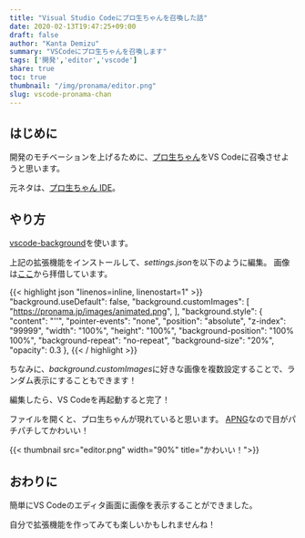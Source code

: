 ```yaml
---
title: "Visual Studio Codeにプロ生ちゃんを召喚した話"
date: 2020-02-13T19:47:25+09:00
draft: false
author: "Kanta Demizu"
summary: "VSCodeにプロ生ちゃんを召喚します"
tags: ['開発','editor','vscode']
share: true
toc: true
thumbnail: "/img/pronama/editor.png"
slug: vscode-pronama-chan
---
```


## はじめに

開発のモチベーションを上げるために、[プロ生ちゃん](https://kei.pronama.jp)をVS Codeに召喚させようと思います。

元ネタは、[プロ生ちゃん IDE](https://pronama.jp/2016/11/27/pronama-chan-ide-vs2017/)。

## やり方

[vscode-background](https://marketplace.visualstudio.com/items?itemName=shalldie.background)を使います。

上記の拡張機能をインストールして、*settings.json*を以下のように編集。
画像は[ここ](https://pronama.jp/images/animated.png)から拝借しています。

{{< highlight json "linenos=inline, linenostart=1" >}}
"background.useDefault": false,
    "background.customImages": [
    "https://pronama.jp/images/animated.png",
],
"background.style": {
    "content": "''",
    "pointer-events": "none",
    "position": "absolute",
    "z-index": "99999",
    "width": "100%",
    "height": "100%",
    "background-position": "100% 100%",
    "background-repeat": "no-repeat",
    "background-size": "20%",
    "opacity": 0.3
},
{{< / highlight >}}

ちなみに、*background.customImages*に好きな画像を複数設定することで、ランダム表示にすることもできます！

編集したら、VS Codeを再起動すると完了！

ファイルを開くと、プロ生ちゃんが現れていると思います。
[APNG](https://developer.mozilla.org/ja/docs/Animated_PNG_graphics)なので目がパチパチしてかわいい！

{{< thumbnail src="editor.png" width="90%" title="かわいい！">}}

## おわりに

簡単にVS Codeのエディタ画面に画像を表示することができました。

自分で拡張機能を作ってみても楽しいかもしれませんね！
